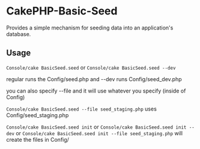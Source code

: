 # CakePHP-Basic-Seed

Provides a simple mechanism for seeding data into an application's database.

## Usage

`Console/cake BasicSeed.seed` or `Console/cake BasicSeed.seed --dev`

regular runs the Config/seed.php and --dev runs Config/seed_dev.php

you can also specify --file and it will use whatever you specify (inside of Config)

`Console/cake BasicSeed.seed --file seed_staging.php` uses Config/seed_staging.php

`Console/cake BasicSeed.seed init` or `Console/cake BasicSeed.seed init --dev` or `Console/cake BasicSeed.seed init --file seed_staging.php` will create the files in Config/
